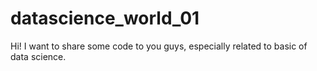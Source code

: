 # datascience_world_01
Hi! I want to share some code to you guys, especially related to basic of data science.
